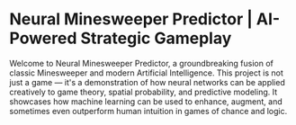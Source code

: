 # Neural Minesweeper Predictor | AI-Powered Strategic Gameplay
Welcome to Neural Minesweeper Predictor, a groundbreaking fusion of classic Minesweeper and modern Artificial Intelligence. This project is not just a game — it's a demonstration of how neural networks can be applied creatively to game theory, spatial probability, and predictive modeling. It showcases how machine learning can be used to enhance, augment, and sometimes even outperform human intuition in games of chance and logic.
